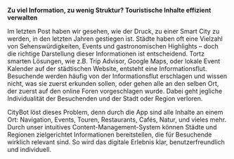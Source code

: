 **Zu viel Information, zu wenig Struktur? Touristische Inhalte effizient verwalten**

Im letzten Post haben wir gesehen, wie der Druck, zu einer Smart City zu werden, in den letzten Jahren gestiegen ist. Städte haben oft eine Vielzahl von Sehenswürdigkeiten, Events und gastronomischen Highlights – doch die richtige Darstellung dieser Informationen ist entscheidend. Tortz smarten Lösungen, wie z.B. Trip Advisor, Google Maps, oder lokale Event Kalender auf der städtischen Website, entsteht eine Informationsflut. Besuchende werden häufig von der Informationsflut erschlagen und wissen nicht, was sie zuerst erkunden sollen, oder gehen alle an den selben Ort, der zuerst auf den online Foren vorgeschlagen wurde. Dabei geht jegliche Individualität der Besuchenden und der Stadt oder Region verloren.

CityBot löst dieses Problem, denn durch die App sind alle Inhalte an einem Ort: Navigation, Events, Touren, Restaurants, Cafés, Natur, und vieles mehr. Durch unser intuitives Content-Management-System können Städte und Regionen zielgerichtet Informationen bereitstellen, die für Besuchende wirklich relevant sind. So wird das digitale Erlebnis klar, benutzerfreundlich und individuell.